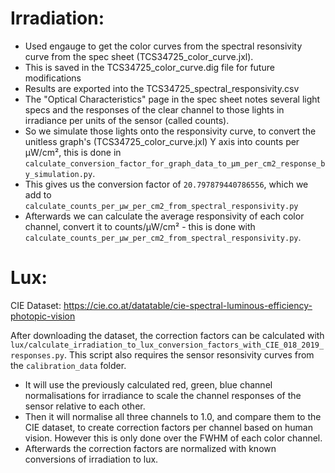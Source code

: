 # Irradiation:

- Used engauge to get the color curves from the spectral resonsivity curve from the spec sheet (TCS34725_color_curve.jxl).
- This is saved in the TCS34725_color_curve.dig file for future modifications
- Results are exported into the TCS34725_spectral_responsivity.csv
- The "Optical Characteristics" page in the spec sheet notes several light specs and the responses of the clear channel to those lights in irradiance per units of the sensor (called counts).
- So we simulate those lights onto the responsivity curve, to convert the unitless graph's (TCS34725_color_curve.jxl) Y axis into counts per µW/cm², this is done in `calculate_conversion_factor_for_graph_data_to_µm_per_cm2_response_by_simulation.py`.
- This gives us the conversion factor of `20.797879440786556`, which we add to `calculate_counts_per_µw_per_cm2_from_spectral_responsivity.py`
- Afterwards we can calculate the average responsivity of each color channel, convert it to counts/µW/cm² - this is done with `calculate_counts_per_µw_per_cm2_from_spectral_responsivity.py`.

# Lux:

CIE Dataset: https://cie.co.at/datatable/cie-spectral-luminous-efficiency-photopic-vision

After downloading the dataset, the correction factors can be calculated with `lux/calculate_irradiation_to_lux_conversion_factors_with_CIE_018_2019_responses.py`. This script also requires the sensor resonsivity curves from the `calibration_data` folder.

- It will use the previously calculated red, green, blue channel normalisations for irradiance to scale the channel responses of the sensor relative to each other.
- Then it will normalise all three channels to 1.0, and compare them to the CIE dataset, to create correction factors per channel based on human vision. However this is only done over the FWHM of each color channel.
- Afterwards the correction factors are normalized with known conversions of irradiation to lux.
